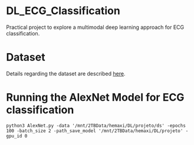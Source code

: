 # DL_ECG_Classification

Practical project to explore a multimodal deep learning approach for ECG classification. 


# Dataset

Details regarding the dataset are described [here](https://github.com/HemaxiN/DL_ECG_Classification/tree/main/Dataset).


# Running the AlexNet Model for ECG classification

```python3 AlexNet.py -data '/mnt/2TBData/hemaxi/DL/projeto/ds' -epochs 100 -batch_size 2 -path_save_model '/mnt/2TBData/hemaxi/DL/projeto' -gpu_id 0```
